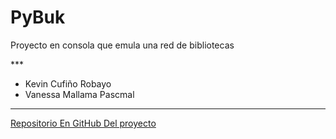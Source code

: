 # PyBuk
<p>
	Proyecto en consola que emula una red de bibliotecas
</p>
***

- Kevin Cufiño Robayo
- Vanessa Mallama Pascmal

***

[Repositorio En GitHub Del proyecto](https://github.com/kevinSC/PyBuk.git )
